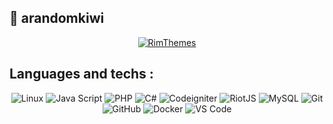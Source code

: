 ## 🥝 arandomkiwi
 <p align="center">
    <a href="https://ko-fi.com/arandomkiwi">
        <img src="https://i.imgur.com/j6rtAY1.png" alt="RimThemes" />
    </a>
</p>

## Languages and techs :

<p align="center">
    <img src="https://img.shields.io/badge/-Linux-800080?style=for-the-badge&logo=linux&logoColor=white" alt="Linux">
    <img src="https://img.shields.io/badge/-JavaScript-8ee53f?style=for-the-badge&logo=javascript&logoColor=white" alt="Java Script">
    <img src="https://img.shields.io/badge/-PHP-777BB4?style=for-the-badge&logo=php&logoColor=white" alt="PHP">
    <img src="https://img.shields.io/badge/-C%23-498612?style=for-the-badge&logo=csharp&logoColor=white" alt="C#">
    <img src="https://img.shields.io/badge/-Codeigniter-D5D754?style=for-the-badge&logo=laravel&logoColor=white" alt="Codeigniter">
    <img src="https://img.shields.io/badge/-Riotjs-93DA49?style=for-the-badge&logo=react&logoColor=white" alt="RiotJS">
    <img src="https://img.shields.io/badge/-MySQL-4479A1?style=for-the-badge&logo=mysql&logoColor=white" alt="MySQL">
    <img src="https://img.shields.io/badge/-Git-3fe46c?style=for-the-badge&logo=git&logoColor=white" alt="Git">
    <img src="https://img.shields.io/badge/-Github-181717?style=for-the-badge&logo=github&logoColor=white" alt="GitHub">
    <img src="https://img.shields.io/badge/-Docker-2496ED?style=for-the-badge&logo=docker&logoColor=white" alt="Docker">
    <img src="https://img.shields.io/badge/-VS_Code-007ACC?style=for-the-badge&logo=visual-studio-code&logoColor=white" alt="VS Code">
</p>
